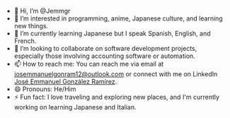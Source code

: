 - 👋 Hi, I’m @Jemmgr
- 👀 I’m interested in programming, anime, Japanese culture, and learning new things.
- 🌱 I’m currently learning Japanese but I speak Spanish, English, and French.
- 💞️ I’m looking to collaborate on software development projects, especially those involving accounting software or automation.
- 📫 How to reach me: You can reach me via email at josemmanuelgonram12@outlook.com or connect with me on LinkedIn [José Emmanuel González Ramírez](https://www.linkedin.com/in/jos%C3%A9-emmanuel-gonz%C3%A1lez-ram%C3%ADrez-0a97a82b3).
- 😄 Pronouns: He/Him
- ⚡ Fun fact: I love traveling and exploring new places, and I'm currently working on learning Japanese and Italian.

<!---
Jemmgr/Jemmgr is a ✨ special ✨ repository because its `README.md` (this file) appears on your GitHub profile.
You can click the Preview link to take a look at your changes.
--->
